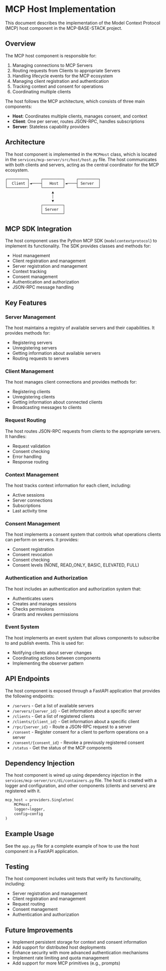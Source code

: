 # MCP Host Implementation

This document describes the implementation of the Model Context Protocol (MCP) host component in the MCP-BASE-STACK project.

## Overview

The MCP host component is responsible for:

1. Managing connections to MCP Servers
2. Routing requests from Clients to appropriate Servers
3. Handling lifecycle events for the MCP ecosystem
4. Managing client registration and authentication
5. Tracking context and consent for operations
6. Coordinating multiple clients

The host follows the MCP architecture, which consists of three main components:

- **Host**: Coordinates multiple clients, manages consent, and context
- **Client**: One per server, routes JSON-RPC, handles subscriptions
- **Server**: Stateless capability providers

## Architecture

The host component is implemented in the `MCPHost` class, which is located in the `services/mcp-server/src/host/host.py` file. The host communicates with both clients and servers, acting as the central coordinator for the MCP ecosystem.

```
┌─────────┐     ┌─────────┐     ┌─────────┐
│  Client │◄────┤   Host  │◄────┤ Server  │
└─────────┘     └─────────┘     └─────────┘
                     ▲
                     │
                     ▼
                ┌─────────┐
                │ Server  │
                └─────────┘
```

## MCP SDK Integration

The host component uses the Python MCP SDK (`modelcontextprotocol`) to implement its functionality. The SDK provides classes and methods for:

- Host management
- Client registration and management
- Server registration and management
- Context tracking
- Consent management
- Authentication and authorization
- JSON-RPC message handling

## Key Features

### Server Management

The host maintains a registry of available servers and their capabilities. It provides methods for:

- Registering servers
- Unregistering servers
- Getting information about available servers
- Routing requests to servers

### Client Management

The host manages client connections and provides methods for:

- Registering clients
- Unregistering clients
- Getting information about connected clients
- Broadcasting messages to clients

### Request Routing

The host routes JSON-RPC requests from clients to the appropriate servers. It handles:

- Request validation
- Consent checking
- Error handling
- Response routing

### Context Management

The host tracks context information for each client, including:

- Active sessions
- Server connections
- Subscriptions
- Last activity time

### Consent Management

The host implements a consent system that controls what operations clients can perform on servers. It provides:

- Consent registration
- Consent revocation
- Consent checking
- Consent levels (NONE, READ_ONLY, BASIC, ELEVATED, FULL)

### Authentication and Authorization

The host includes an authentication and authorization system that:

- Authenticates users
- Creates and manages sessions
- Checks permissions
- Grants and revokes permissions

### Event System

The host implements an event system that allows components to subscribe to and publish events. This is used for:

- Notifying clients about server changes
- Coordinating actions between components
- Implementing the observer pattern

## API Endpoints

The host component is exposed through a FastAPI application that provides the following endpoints:

- `/servers` - Get a list of available servers
- `/servers/{server_id}` - Get information about a specific server
- `/clients` - Get a list of registered clients
- `/clients/{client_id}` - Get information about a specific client
- `/rpc/{server_id}` - Route a JSON-RPC request to a server
- `/consent` - Register consent for a client to perform operations on a server
- `/consent/{consent_id}` - Revoke a previously registered consent
- `/status` - Get the status of the MCP components

## Dependency Injection

The host component is wired up using dependency injection in the `services/mcp-server/src/di/containers.py` file. The host is created with a logger and configuration, and other components (clients and servers) are registered with it.

```python
mcp_host = providers.Singleton(
    MCPHost,
    logger=logger,
    config=config
)
```

## Example Usage

See the `app.py` file for a complete example of how to use the host component in a FastAPI application.

## Testing

The host component includes unit tests that verify its functionality, including:

- Server registration and management
- Client registration and management
- Request routing
- Consent management
- Authentication and authorization

## Future Improvements

- Implement persistent storage for context and consent information
- Add support for distributed host deployments
- Enhance security with more advanced authentication mechanisms
- Implement rate limiting and quota management
- Add support for more MCP primitives (e.g., prompts)